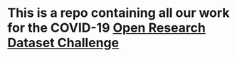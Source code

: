 # This is a repo containing all our work for the COVID-19 [Open Research Dataset Challenge](https://www.kaggle.com/allen-institute-for-ai/CORD-19-research-challenge)